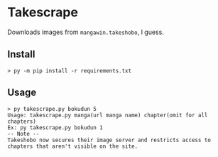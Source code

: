 # Takescrape
Downloads images from `mangawin.takeshobo`, I guess.

## Install
```
> py -m pip install -r requirements.txt
```

## Usage
```
> py takescrape.py bokudun 5
Usage: takescrape.py manga(url manga name) chapter(omit for all chapters)
Ex: py takescrape.py bokudun 1
-- Note --
Takeshobo now secures their image server and restricts access to chapters that aren't visible on the site.
```